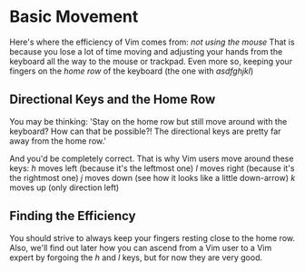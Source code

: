 # Basic Movement
Here's where the efficiency of Vim comes from: _not using the mouse_
That is because you lose a lot of time moving and adjusting your hands from the
keyboard all the way to the mouse or trackpad.
Even more so, keeping your fingers on the _home row_ of the keyboard (the one
with _asdfghjkl_)


## Directional Keys and the Home Row
You may be thinking: 'Stay on the home row but still move around with the
keyboard? How can that be possible?! The directional keys are pretty far away
from the home row.'

And you'd be completely correct. That is why Vim users move around these keys:
*h* moves left (because it's the leftmost one)
*l* moves right (because it's the rightmost one)
*j* moves down (see how it looks like a little down-arrow)
*k* moves up (only direction left)


## Finding the Efficiency
You should strive to always keep your fingers resting close to the home row.
Also, we'll find out later how you can ascend from a Vim user to a Vim expert by
forgoing the *h* and *l* keys, but for now they are very good.

